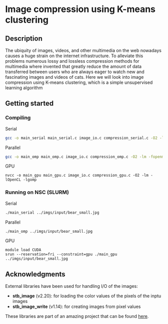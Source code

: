 # Image compression using K-means clustering

## Description

The ubiquity of images, videos, and other multimedia on the web nowadays causes a huge strain on the
internet infrastructure. To alleviate this problems numerous lossy and lossless compression methods 
for multimedia where invented that greatly reduce the amount of data transferred between users
who are always eager to watch new and fascinating images and videos of cats. Here we will look into image
compression using K-means clustering, which is a simple unsupervised learning algorithm

## Getting started

### Compiling
Serial
```bash
gcc -o main_serial main_serial.c image_io.c compression_serial.c -O2 -lm -fopenmp
```
Parallel
```bash
gcc -o main_omp main_omp.c image_io.c compression_omp.c -O2 -lm -fopenmp
```

GPU
```
nvcc -o main_gpu main_gpu.c image_io.c compression_gpu.c -O2 -lm -lOpenCL -lgomp
```

### Running on NSC (SLURM)
Serial
```bash
./main_serial ../imgs/input/bear_small.jpg
```
Parallel
```bash
./main_omp ../imgs/input/bear_small.jpg
```

GPU
```
module load CUDA
srun --reservation=fri --constraint=gpu ./main_gpu ../imgs/input/bear_small.jpg
```

## Acknowledgments

External libraries have been used for handling I/O of the images:
- **stb_image** (v2.20): for loading the color values of the pixels of the inptu images
- **stb_image_write** (v1.14): for creating images from pixel values

These libraries are part of an amazing project that can be found [here](https://github.com/nothings/stb).